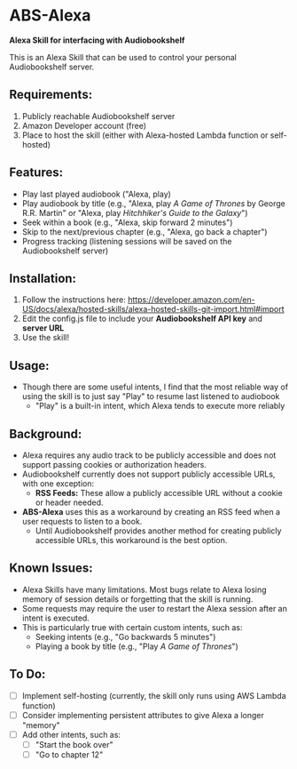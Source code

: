 # ABS-Alexa

**Alexa Skill for interfacing with Audiobookshelf**

This is an Alexa Skill that can be used to control your personal Audiobookshelf server.

## Requirements:
1. Publicly reachable Audiobookshelf server
2. Amazon Developer account (free)
3. Place to host the skill (either with Alexa-hosted Lambda function or self-hosted)

## Features:
- Play last played audiobook ("Alexa, play)
- Play audiobook by title (e.g., "Alexa, play *A Game of Thrones* by George R.R. Martin" or "Alexa, play *Hitchhiker's Guide to the Galaxy*")
- Seek within a book (e.g., "Alexa, skip forward 2 minutes")
- Skip to the next/previous chapter (e.g., "Alexa, go back a chapter")
- Progress tracking (listening sessions will be saved on the Audiobookshelf server)

## Installation:
1) Follow the instructions here: https://developer.amazon.com/en-US/docs/alexa/hosted-skills/alexa-hosted-skills-git-import.html#import
2) Edit the config.js file to include your **Audiobookshelf API key** and **server URL**
3) Use the skill!

## Usage:
- Though there are some useful intents, I find that the most reliable way of using the skill is to just say "Play" to resume last listened to audiobook
  - "Play" is a built-in intent, which Alexa tends to execute more reliably

## Background:
- Alexa requires any audio track to be publicly accessible and does not support passing cookies or authorization headers.
- Audiobookshelf currently does not support publicly accessible URLs, with one exception:
  - **RSS Feeds:** These allow a publicly accessible URL without a cookie or header needed.
- **ABS-Alexa** uses this as a workaround by creating an RSS feed when a user requests to listen to a book.
  - Until Audiobookshelf provides another method for creating publicly accessible URLs, this workaround is the best option.

## Known Issues:
- Alexa Skills have many limitations. Most bugs relate to Alexa losing memory of session details or forgetting that the skill is running.
- Some requests may require the user to restart the Alexa session after an intent is executed.
- This is particularly true with certain custom intents, such as:
  - Seeking intents (e.g., "Go backwards 5 minutes")
  - Playing a book by title (e.g., "Play *A Game of Thrones*")

## To Do:
- [ ] Implement self-hosting (currently, the skill only runs using AWS Lambda function)
- [ ] Consider implementing persistent attributes to give Alexa a longer "memory"
- [ ] Add other intents, such as:
  - [ ] "Start the book over"
  - [ ] "Go to chapter 12"
